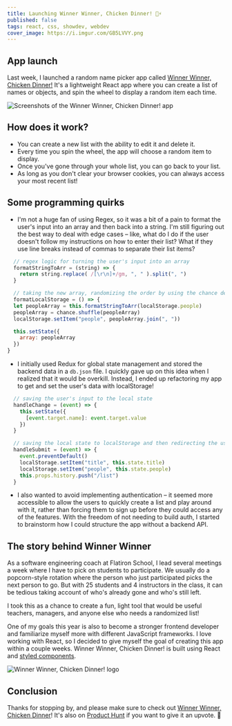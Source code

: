 ```yaml
---
title: Launching Winner Winner, Chicken Dinner! 🐔⚡️
published: false
tags: react, css, showdev, webdev
cover_image: https://i.imgur.com/GB5LVVY.png
---
```


## App launch
Last week, I launched a random name picker app called [Winner Winner, Chicken Dinner!](https://www.winnerwinnerapp.com) It's a lightweight React app where you can create a list of names or objects, and spin the wheel to display a random item each time.

![Screenshots of the Winner Winner, Chicken Dinner! app](https://camo.githubusercontent.com/79201cfeb0023d9223e87186ad2776db7a013f04/68747470733a2f2f692e696d6775722e636f6d2f7356724d3431532e706e67)

## How does it work?
* You can create a new list with the ability to edit it and delete it.
* Every time you spin the wheel, the app will choose a random item to display.
* Once you've gone through your whole list, you can go back to your list.
* As long as you don't clear your browser cookies, you can always access your most recent list!

## Some programming quirks
* I'm not a huge fan of using Regex, so it was a bit of a pain to format the user's input into an array and then back into a string. I'm still figuring out the best way to deal with edge cases – like, what do I do if the user doesn't follow my instructions on how to enter their list? What if they use line breaks instead of commas to separate their list items?

```javascript
  // regex logic for turning the user's input into an array
  formatStringToArr = (string) => { 
    return string.replace( /[\r\n]+/gm, ", " ).split(", ")
  }

  // taking the new array, randomizing the order by using the chance dependency, and then turning into a string again to save it to localStorage
  formatLocalStorage = () => {
  let peopleArray = this.formatStringToArr(localStorage.people)
  peopleArray = chance.shuffle(peopleArray)
  localStorage.setItem("people", peopleArray.join(", "))

  this.setState({
    array: peopleArray
  })
}
```

* I initially used Redux for global state management and stored the backend data in a `db.json` file. I quickly gave up on this idea when I realized that it would be overkill. Instead, I ended up refactoring my app to get and set the user's data with localStorage!

```javascript
  // saving the user's input to the local state
  handleChange = (event) => {
    this.setState({
      [event.target.name]: event.target.value
    })
  }

  // saving the local state to localStorage and then redirecting the user to their new list page!
  handleSubmit = (event) => {
    event.preventDefault()
    localStorage.setItem("title", this.state.title)
    localStorage.setItem("people", this.state.people)
    this.props.history.push("/list")
  }
```

* I also wanted to avoid implementing authentication – it seemed more accessible to allow the users to quickly create a list and play around with it, rather than forcing them to sign up before they could access any of the features. With the freedom of not needing to build auth, I started to brainstorm how I could structure the app without a backend API.

## The story behind Winner Winner
As a software engineering coach at Flatiron School, I lead several meetings a week where I have to pick on students to participate. We usually do a popcorn-style rotation where the person who just participated picks the next person to go. But with 25 students and 4 instructors in the class, it can be tedious taking account of who's already gone and who's still left.

I took this as a chance to create a fun, light tool that would be useful teachers, managers, and anyone else who needs a randomized list!

One of my goals this year is also to become a stronger frontend developer and familiarize myself more with different JavaScript frameworks. I love working with React, so I decided to give myself the goal of creating this app within a couple weeks. Winner Winner, Chicken Dinner! is built using React and [styled components](https://styled-components.com).

![Winner Winner, Chicken Dinner! logo](https://i.imgur.com/GB5LVVY.png)

## Conclusion
Thanks for stopping by, and please make sure to check out [Winner Winner, Chicken Dinner](https://winnerwinnerapp.com)! It's also on [Product Hunt](https://www.producthunt.com/posts/winner-winner-chicken-dinner) if you want to give it an upvote. 💓